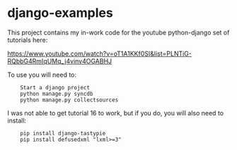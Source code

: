 # django-examples

This project contains my in-work code for the youtube python-django set of tutorials here:

https://www.youtube.com/watch?v=oT1A1KKf0SI&list=PLNTiG-RQbbG4RmIqUMq_j4vinv4OGABHJ

To use you will need to:

        Start a django project
        python manage.py syncdb
        python manage.py collectsources

I was not able to get tutorial 16 to work, but if you do, you will also need to install:

        pip install django-tastypie
        pip install defusedxml "lxml>=3"

